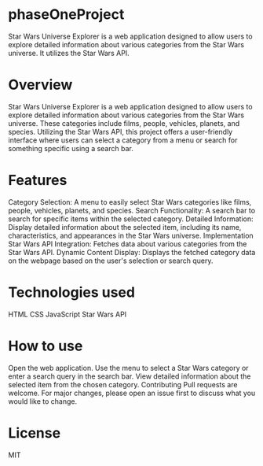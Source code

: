 # phaseOneProject
Star Wars Universe Explorer is a web application designed to allow users to explore detailed information about various categories from the Star Wars universe. It utilizes the Star Wars API.

# Overview
Star Wars Universe Explorer is a web application designed to allow users to explore detailed information about various categories from the Star Wars universe. These categories include films, people, vehicles, planets, and species. Utilizing the Star Wars API, this project offers a user-friendly interface where users can select a category from a menu or search for something specific using a search bar.

# Features
Category Selection: A menu to easily select Star Wars categories like films, people, vehicles, planets, and species.
Search Functionality: A search bar to search for specific items within the selected category.
Detailed Information: Display detailed information about the selected item, including its name, characteristics, and appearances in the Star Wars universe.
Implementation
Star Wars API Integration: Fetches data about various categories from the Star Wars API.
Dynamic Content Display: Displays the fetched category data on the webpage based on the user's selection or search query.

# Technologies used
HTML
CSS
JavaScript
Star Wars API

# How to use
Open the web application.
Use the menu to select a Star Wars category or enter a search query in the search bar.
View detailed information about the selected item from the chosen category.
Contributing
Pull requests are welcome. For major changes, please open an issue first to discuss what you would like to change.

# License
MIT

